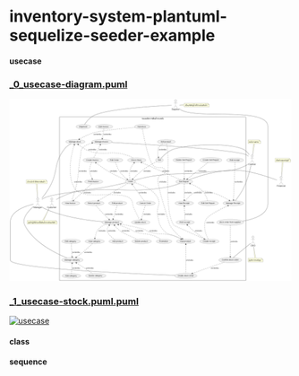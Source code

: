 # inventory-system-plantuml-sequelize-seeder-example


#### usecase
<!-------------_0_usecase-diagram.puml ------------- -->
<h3> 
<a href="https://raw.githubusercontent.com/billowdev/inventory-system-plantuml-sequelize-seeder-example/main/out/system-analysis/usecase/_0_usecase-diagram/_0_usecase-diagram.png"> 
_0_usecase-diagram.puml
</a>
</h3>

<a href="https://raw.githubusercontent.com/billowdev/inventory-system-plantuml-sequelize-seeder-example/main/out/system-analysis/usecase/_0_usecase-diagram/_0_usecase-diagram.png"> 
<img src="https://raw.githubusercontent.com/billowdev/inventory-system-plantuml-sequelize-seeder-example/main/out/system-analysis/usecase/_0_usecase-diagram/_0_usecase-diagram.png" title="usecase">
</a>

<!------------------------------------------ -->

<!------------- _1_usecase-stock.puml ------------- -->
<h3> 
<a href="https://raw.githubusercontent.com/billowdev/inventory-system-plantuml-sequelize-seeder-example/main/out/system-analysis/usecase/_1_usecase-stock.puml/_1_usecase-stock.puml.png"> 
_1_usecase-stock.puml.puml
</a>
</h3>

<a href="https://raw.githubusercontent.com/billowdev/inventory-system-plantuml-sequelize-seeder-example/main/out/system-analysis/usecase/_1_usecase-stock.puml/_1_usecase-stock.puml.png"> 
<img src="https://raw.githubusercontent.com/billowdev/inventory-system-plantuml-sequelize-seeder-example/main/out/system-analysis/usecase/_1_usecase-stock.puml/_1_usecase-stock.puml.png" title="usecase">
</a>

<!------------------------------------------ -->


#### class


#### sequence


